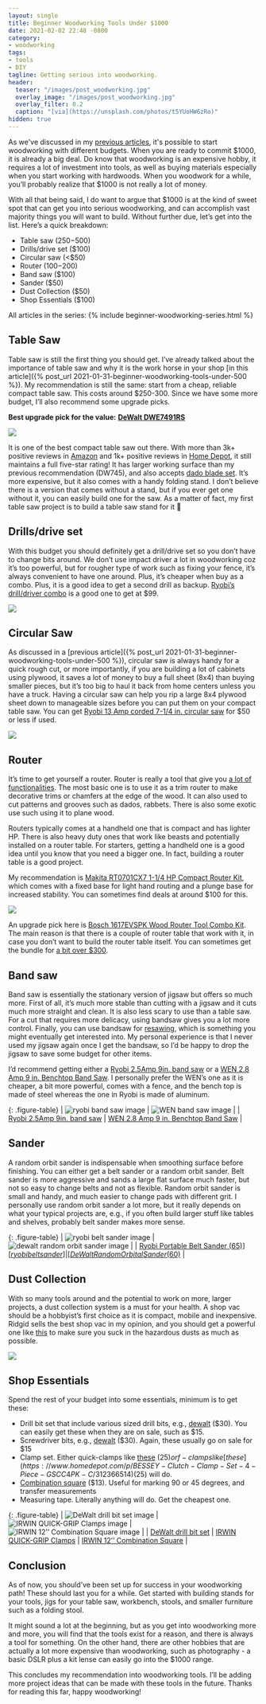 ```yaml
---
layout: single
title: Beginner Woodworking Tools Under $1000
date: 2021-02-02 22:48 -0800
category:
- woodworking
tags:
- tools
- DIY
tagline: Getting serious into woodworking.
header:
  teaser: "/images/post_woodworking.jpg"
  overlay_image: "/images/post_woodworking.jpg"
  overlay_filter: 0.2
  caption: "[via](https://unsplash.com/photos/t5YUoHW6zRo)"
hidden: true
---
```


As we've discussed in my [previous articles](/categories/woodworking), it's possible to start woodworking with different budgets. When you are ready to commit $1000, it is already a big deal. Do know that woodworking is an expensive hobby, it requires a lot of investment into tools, as well as buying materials especially when you start working with hardwoods. When you woodwork for a while, you’ll probably realize that $1000 is not really a lot of money.

With all that being said, I do want to argue that $1000 is at the kind of sweet spot that can get you into serious woodworking, and can accomplish vast majority things you will want to build. Without further due, let’s get into the list. Here’s a quick breakdown:


- Table saw ($250-$500)
- Drills/drive set ($100)
- Circular saw (<$50)
- Router ($100-$200)
- Band saw ($100)
- Sander ($50)
- Dust Collection ($50)
- Shop Essentials ($100)

All articles in the series:
{% include beginner-woodworking-series.html %}

## Table Saw

Table saw is still the first thing you should get. I’ve already talked about the importance of table saw and why it is the work horse in your shop [in this article]({% post_url 2021-01-31-beginner-woodworking-tools-under-500 %}). My recommendation is still the same: start from a cheap, reliable compact table saw. This costs around $250-300. Since we have some more budget, I’ll also recommend some upgrade picks.

**Best upgrade pick for the value:** [**DeWalt DWE7491RS**](https://amzn.to/36CxE8a)

![](https://paper-attachments.dropbox.com/s_79065C9FA75E6C7C78891ABB6DF504F98E87EE6754FE64F368AFD8C62DC8612F_1612336352605_image.png)


It is one of the best compact table saw out there. With more than 3k+ positive reviews in [Amazon](https://amzn.to/36CxE8a) and 1k+ positive reviews in [Home Depot](https://www.homedepot.com/p/DEWALT-15-Amp-Corded-10-in-Job-Site-Table-Saw-with-Rolling-Stand-DWE7491RS/204512007), it still maintains a full five-star rating! It has larger working surface than my previous recommendation (DW745), and also accepts [dado blade set](https://www.canadianwoodworking.com/tools/dado-sets). It’s more expensive, but it also comes with a handy folding stand. I don’t believe there is a version that comes without a stand, but if you ever get one without it, you can easily build one for the saw. As a matter of fact, my first table saw project is to build a table saw stand for it 🙂

## Drills/drive set

With this budget you should definitely get a drill/drive set so you don’t have to change bits around. We don’t use impact driver a lot in woodworking coz it’s too powerful, but for rougher type of work such as fixing your fence, it’s always convenient to have one around. Plus, it’s cheaper when buy as a combo. Plus, it is a good idea to get a second drill as backup. [Ryobi’s drill/driver combo](https://www.homedepot.com/p/RYOBI-18-Volt-ONE-Lithium-Ion-Cordless-2-Tool-Combo-Kit-w-Drill-Driver-Impact-Driver-2-1-5-Ah-Batteries-Charger-and-Bag-P1817/309659483) is a good one to get at $99.

![](https://paper-attachments.dropbox.com/s_4CC1CCBA6EF6FDBCC84CC1D34681B31BED653067BA441EC2D5D070896CBF5C3D_1611734287728_image.png)

## Circular Saw

As discussed in a [previous article]({% post_url 2021-01-31-beginner-woodworking-tools-under-500 %}), circular saw is always handy for a quick rough cut, or more importantly, if you are building a lot of cabinets using plywood, it saves a lot of money to buy a full sheet (8x4) than buying smaller pieces, but it’s too big to haul it back from home centers unless you have a truck. Having a circular saw can help you rip a large 8x4 plywood sheet down to manageable sizes before you can put them on your compact table saw. You can get [Ryobi 13 Amp corded 7-1/4 in. circular saw](https://www.homedepot.com/p/RYOBI-13-Amp-Corded-7-1-4-in-Circular-Saw-CSB125/205216317) for $50 or less if used.

![](https://paper-attachments.dropbox.com/s_4CC1CCBA6EF6FDBCC84CC1D34681B31BED653067BA441EC2D5D070896CBF5C3D_1611732865345_image.png)

## Router

It’s time to get yourself a router. Router is really a tool that give you [a lot of functionalities](https://www.bobvila.com/slideshow/6-beginner-ways-to-use-a-woodworking-router-48076). The most basic one is to use it as a trim router to make decorative trims or chamfers at the edge of the wood. It can also used to cut patterns and grooves such as dados, rabbets. There is also some exotic use such using it to plane wood.

Routers typically comes at a handheld one that is compact and has lighter HP. There is also heavy duty ones that work like beasts and potentially installed on a router table. For starters, getting a handheld one is a good idea until you know that you need a bigger one. In fact, building a router table is a good project.

My recommendation is [Makita RT0701CX7 1-1/4 HP Compact Router Kit](https://amzn.to/2MrKPlm), which comes with a fixed base for light hand routing and a plunge base for increased stability. You can sometimes find deals at around $100 for this.

![](https://paper-attachments.dropbox.com/s_79065C9FA75E6C7C78891ABB6DF504F98E87EE6754FE64F368AFD8C62DC8612F_1612336749730_image.png)


An upgrade pick here is [Bosch 1617EVSPK Wood Router Tool Combo Kit](https://amzn.to/3tgJSgx). The main reason is that there is a couple of router table that work with it, in case you don’t want to build the router table itself. You can sometimes get the bundle for [a bit over $300](https://slickdeals.net/e/13984316-bosch-12-amp-2-1-4-hp-plunge-fixed-base-router-kit-benchtop-router-table-319).


## Band saw

Band saw is essentially the stationary version of jigsaw but offers so much more. First of all, it’s much more stable than cutting with a jigsaw and it cuts much more straight and clean. It is also less scary to use than a table saw. For a cut that requires more delicacy, using bandsaw gives you a lot more control. Finally, you can use bandsaw for [resawing](https://www.woodmagazine.com/bandsaw-resawing), which is something you might eventually get interested into. My personal experience is that I never used my jigsaw again once I get the bandsaw, so I’d be happy to drop the jigsaw to save some budget for other items.

I’d recommend getting either a [Ryobi 2.5Amp 9in. band saw](https://www.homedepot.com/p/RYOBI-2-5-Amp-9-in-Band-Saw-BS904G/205503634) or a [WEN 2.8 Amp 9 in. Benchtop Band Saw](https://amzn.to/2MRS9GS). I personally prefer the WEN’s one as it is cheaper, a bit more powerful, comes with a fence, and the bench top is made of steel whereas the one in Ryobi is made of aluminum.

{: .figure-table}
| ![ryobi band saw image]      | ![WEN band saw image]                  |
| [Ryobi 2.5Amp 9in. band saw] | [WEN 2.8 Amp 9 in. Benchtop Band Saw]  |

## Sander

A random orbit sander is indispensable when smoothing surface before finishing. You can either get a belt sander or a random orbit sander. Belt sander is more aggressive and sands a large flat surface much faster, but not so easy to change belts and not as flexible. Random orbit sander is small and handy, and much easier to change pads with different grit. I personally use random orbit sander a lot more, but it really depends on what your typical projects are, e.g., if you often build larger stuff like tables and shelves, probably belt sander makes more sense.

{: .figure-table}
| ![ryobi belt sander image]                            | ![dewalt random orbit sander image]                              |
| [Ryobi Portable Belt Sander ($65)][ryobi belt sander] | [DeWalt Random Orbital Sander ($60)][dewalt random orbit sander] |

## Dust Collection

With so many tools around and the potential to work on more, larger projects, a dust collection system is a must for your health. A shop vac should be a hobbyist’s first choice as it is compact, mobile and inexpensive. Ridgid sells the best shop vac in my opinion, and you should get a powerful one like [this](https://www.homedepot.com/p/RIDGID-9-Gal-4-25-Peak-HP-NXT-Wet-Dry-Shop-Vacuum-with-Filter-Hose-3-Wands-Utility-Nozzle-Crevice-Tool-and-Dusting-Brush-HD0901/313532154) to make sure you suck in the hazardous dusts as much as possible.


![](https://paper-attachments.dropbox.com/s_5B16366DC8FB5CD805407D42656700C312B80CFC47DE56A6F52FE4F6E48ADFEB_1612157886266_Pasted_Image_1_31_21__9_31_PM.jpg)

## Shop Essentials

Spend the rest of your budget into some essentials, minimum is to get these:

- Drill bit set that include various sized drill bits, e.g., [dewalt](https://amzn.to/2NOatkN) ($30). You can easily get these when they are on sale, such as $15.
- Screwdriver bits, e.g., [dewalt](https://amzn.to/3pwfxrP) ($30). Again, these usually go on sale for $15
- Clamp set. Either quick-clamps like [these](https://amzn.to/2Yrw7NF) ($25) or f-clamps like [these](https://www.homedepot.com/p/BESSEY-Clutch-Clamp-Set-4-Piece-GSCC4PK-C/312366514) ($25) will do.
- [Combination square](https://amzn.to/3iYH8zq) ($13). Useful for marking 90 or 45 degrees, and transfer measurements
- Measuring tape. Literally anything will do. Get the cheapest one.

{: .figure-table}
| ![DeWalt drill bit set image]                    | ![IRWIN QUICK-GRIP Clamps image]                    | ![IRWIN 12’’ Combination Square image]                   |
| [DeWalt drill bit set](https://amzn.to/2NOatkN)  | [IRWIN QUICK-GRIP Clamps](https://amzn.to/2Yrw7NF)  | [IRWIN 12’’ Combination Square](https://amzn.to/3iYH8zq) |

## Conclusion

As of now, you should’ve been set up for success in your woodworking path! These should last you for a while. Get started with building stands for your tools, jigs for your table saw, workbench, stools, and smaller furniture such as a folding stool.

It might sound a lot at the beginning, but as you get into woodworking more and more, you will find that the tools exist for a reason, and there is always a tool for something. On the other hand, there are other hobbies that are actually a lot more expensive than woodworking, such as photography - a basic DSLR plus a kit lense can easily go into the $1000 range.

This concludes my recommendation into woodworking tools. I’ll be adding more project ideas that can be made with these tools in the future. Thanks for reading this far, happy woodworking!

[ryobi band saw image]: https://paper-attachments.dropbox.com/s_79065C9FA75E6C7C78891ABB6DF504F98E87EE6754FE64F368AFD8C62DC8612F_1612403759194_image.png
[WEN band saw image]: https://paper-attachments.dropbox.com/s_79065C9FA75E6C7C78891ABB6DF504F98E87EE6754FE64F368AFD8C62DC8612F_1612403876077_image.png
[Ryobi 2.5Amp 9in. band saw]: https://www.homedepot.com/p/RYOBI-2-5-Amp-9-in-Band-Saw-BS904G/205503634
[WEN 2.8 Amp 9 in. Benchtop Band Saw]: https://amzn.to/2MRS9GS
[ryobi belt sander image]: https://paper-attachments.dropbox.com/s_E0382858D645F20FFC1B46990F1A3D07513F907E2E8FC4E0B0D3509A86E7C0BE_1611963577974_image.png
[dewalt random orbit sander image]: https://paper-attachments.dropbox.com/s_E0382858D645F20FFC1B46990F1A3D07513F907E2E8FC4E0B0D3509A86E7C0BE_1611963568655_image.png
[ryobi belt sander]: https://www.homedepot.com/p/RYOBI-6-Amp-Corded-3-in-x-18-in-Portable-Belt-Sander-BE319/205216313
[dewalt random orbit sander]: https://www.homedepot.com/p/DEWALT-3-Amp-Corded-5-in-Random-Orbital-Hook-and-Loop-Sander-DWE6421K/206036887
[DeWalt drill bit set image]: https://paper-attachments.dropbox.com/s_79065C9FA75E6C7C78891ABB6DF504F98E87EE6754FE64F368AFD8C62DC8612F_1612405409429_image.png
[IRWIN QUICK-GRIP Clamps image]: https://paper-attachments.dropbox.com/s_79065C9FA75E6C7C78891ABB6DF504F98E87EE6754FE64F368AFD8C62DC8612F_1612405434594_image.png
[IRWIN 12’’ Combination Square image]: https://paper-attachments.dropbox.com/s_79065C9FA75E6C7C78891ABB6DF504F98E87EE6754FE64F368AFD8C62DC8612F_1612405450139_image.png
